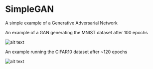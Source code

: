 # SimpleGAN
A simple example of a Generative Adversarial Network

An example of a GAN generating the MNIST dataset after 100 epochs

![alt text](https://github.com/charlieproodle/General-Adversarial-Networks/blob/master/MNIST/mnist.gif)

An example running the CIFAR10 dataset after ~120 epochs

![alt text](https://github.com/charlieproodle/General-Adversarial-Networks/blob/master/CIFAR10/images/generated_plot_epoch_121.png)
